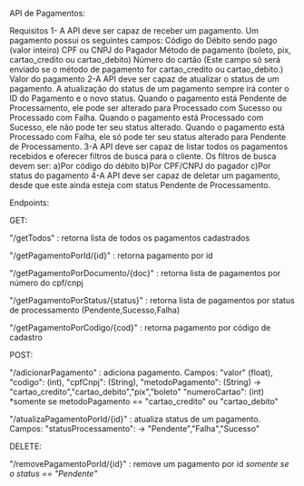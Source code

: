 API de Pagamentos:

Requisitos
1- A API deve ser capaz de receber um pagamento.
	Um pagamento possui os seguintes campos:
	Código do Débito sendo pago (valor inteiro)
	CPF ou CNPJ do Pagador
	Método de pagamento (boleto, pix, cartao_credito ou cartao_debito)
	Número do cartão
	(Este campo só será enviado se o método de pagamento for cartao_credito ou cartao_debito.)
	Valor do pagamento
2-A API deve ser capaz de atualizar o status de um pagamento.
	A atualização do status de um pagamento sempre irá conter o ID do Pagamento e o novo status.
	Quando o pagamento está Pendente de Processamento, ele pode ser alterado para Processado com Sucesso ou Processado com Falha.
	Quando o pagamento está Processado com Sucesso, ele não pode ter seu status alterado.
	Quando o pagamento está Processado com Falha, ele só pode ter seu status alterado para Pendente de Processamento.
3-A API deve ser capaz de listar todos os pagamentos recebidos e oferecer filtros de busca para o cliente.
	Os filtros de busca devem ser:
		a)Por código do débito
		b)Por CPF/CNPJ do pagador
		c)Por status do pagamento
4-A API deve ser capaz de deletar um pagamento, desde que este ainda esteja com status Pendente de Processamento.

Endpoints:

GET:

"/getTodos" : retorna lista de todos os pagamentos cadastrados

"/getPagamentoPorId/{id}" : retorna pagamento por id

"/getPagamentoPorDocumento/{doc}" : retorna lista de pagamentos por número do cpf/cnpj

"/getPagamentoPorStatus/{status}" : retorna lista de pagamentos por status de processamento (Pendente,Sucesso,Falha)

"/getPagamentoPorCodigo/{cod}" : retorna pagamento por código de cadastro

POST:

"/adicionarPagamento" : adiciona pagamento. Campos:
	"valor" (float),
    "codigo": (int),
    "cpfCnpj": (String),
    "metodoPagamento": (String) -> "cartao_credito","cartao_debito","pix","boleto"
    "numeroCartao": (int) *somente se metodoPagamento == "cartao_credito" ou "cartao_debito"

"/atualizaPagamentoPorId/{id}" : atualiza status de um pagamento. Campos:
	"statusProcessamento": -> "Pendente","Falha","Sucesso"

DELETE:

"/removePagamentoPorId/{id}" : remove um pagamento por id *somente se o status == "Pendente"*
